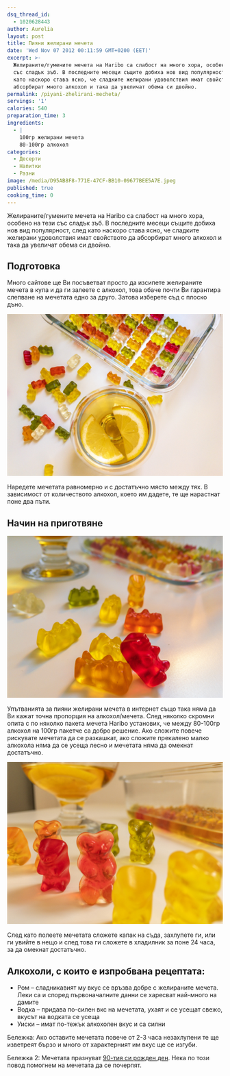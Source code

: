 ```yaml
---
dsq_thread_id:
  - 1020628443
author: Aurelia
layout: post
title: Пияни желирани мечета
date: 'Wed Nov 07 2012 00:11:59 GMT+0200 (EET)'
excerpt: >-
  Желираните/гумените мечета на Haribo са слабост на много хора, особено на тези
  със сладък зъб. В последните месеци същите добиха нов вид популярност, след
  като наскоро става ясно, че сладките желирани удоволствия имат свойството да
  абсорбират много алкохол и така да увеличат обема си двойно.
permalink: /piyani-zhelirani-mecheta/
servings: '1'
calories: 540
preparation_time: 3
ingredients:
  - |
    100гр желирани мечета
    80-100гр алкохол
categories:
  - Десерти
  - Напитки
  - Разни
image: /media/D95AB8F8-771E-47CF-BB10-09677BEE5A7E.jpeg
published: true
cooking_time: 0
---
```

Желираните/гумените мечета на Haribo са слабост на много хора, особено на тези със сладък зъб. В последните месеци същите добиха нов вид популярност, след като наскоро става ясно, че сладките желирани удоволствия имат свойството да абсорбират много алкохол и така да увеличат обема си двойно.

## Подготовка

Много сайтове ще Ви посъветват просто да изсипете желираните мечета в купа и да ги залеете с алкохол, това обаче почти Ви гарантира слепване на мечетата едно за друго. Затова изберете съд с плоско дъно.

<img src="/media/5105E126-7F35-4A8F-A4C5-2541323D36DA.jpeg" class="alignleft" alt="Трезви желирани мечета" />

Наредете мечетата равномерно и с достатъчно място между тях. В зависимост от количеството алкохол, което им дадете, те ще нарастнат поне два пъти.

## Начин на приготвяне

<img src="/media/2A711B40-99A4-4246-99E6-795C54D716D6.jpeg" class="alignright" alt="Не прекалявайте с алкохола в първите партиди" />

Упътванията за пияни желирани мечета в интернет също така няма да Ви кажат точна пропорция на алкохол/мечета. След няколко скромни опита с по няколко пакета мечета Haribo установих, че между 80-100гр алкохол на 100гр пакетче са добро решение. Ако сложите повече рискувате мечетата да се разкашкат, ако сложите прекалено малко алкохола няма да се усеща лесно и мечетата няма да омекнат достатъчно.


<img src="/media/A3281265-0992-4C50-ADD9-69B5DEFB6234.jpeg" class="alignright"/>

След като полеете мечетата сложете капак на съда, захлупете ги, или ги увийте в нещо и след това ги сложете в хладилник за поне 24 часа, за да омекнат достатъчно.

## Алкохоли, с които е изпробвана рецептата:

  * Ром &#8211; сладникавият му вкус се връзва добре с желираните мечета. Леки са и според първоначалните данни се харесват най-много на дамите
  * Водка &#8211; придава по-силен вкс на мечетата, ухаят и се усещат свежо, вкусът на водката се усеща
  * Уиски &#8211; имат по-тежък алкохолен вкус и са силни

Бележка: Ако оставите мечетата повече от 2-3 часа незахлупени те ще изветреят бързо и много от характерният им вкус ще се изгуби.

Бележка 2: Мечетата празнуват <a href="http://www.capital.bg/light/tema/2012/11/01/1938217_mechetata_s_nejni_surca/" target="_blank">90-тия си рожден ден</a>. Нека по този повод помогнем на мечетата да се почерпят.
